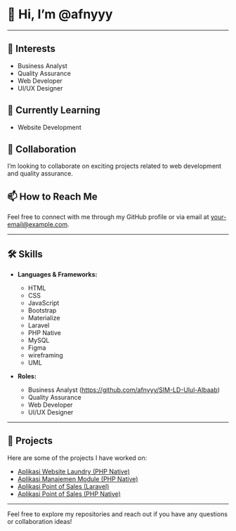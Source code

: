 # 👋 Hi, I’m @afnyyy

---

## 👀 Interests
- Business Analyst
- Quality Assurance
- Web Developer
- UI/UX Designer

## 🌱 Currently Learning
- Website Development

## 💞️ Collaboration
I’m looking to collaborate on exciting projects related to web development and quality assurance.

## 📫 How to Reach Me
Feel free to connect with me through my GitHub profile or via email at [your-email@example.com](mailto:27afny@gmail.com).

---

## 🛠️ Skills
- **Languages & Frameworks:**
  - HTML
  - CSS
  - JavaScript
  - Bootstrap
  - Materialize
  - Laravel
  - PHP Native
  - MySQL
  - Figma
  - wireframing
  - UML

- **Roles:**
  - Business Analyst (https://github.com/afnyyy/SIM-LD-Ulul-Albaab)
  - Quality Assurance
  - Web Developer
  - UI/UX Designer

---

## 📂 Projects
Here are some of the projects I have worked on:

- [Aplikasi Website Laundry (PHP Native)](https://github.com/afnyyy/angkatan1_laundry)
- [Aplikasi Manajemen Module (PHP Native)](https://github.com/afnyyy/manajeman-module)
- [Aplikasi Point of Sales (Laravel)](https://github.com/afnyyy/ujikom_pos)
- [Aplikasi Point of Sales (PHP Native)](https://github.com/afnyyy/praujikom-pos)

---

Feel free to explore my repositories and reach out if you have any questions or collaboration ideas!
